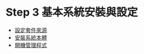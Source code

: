 # Step 3 基本系統安裝與設定
- [設定套件來源](./mirrorlist.md)
- [安裝系統本體](./install-linux.md)
- [開機管理程式](./boot-loader.md)
